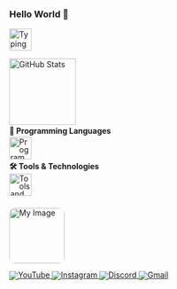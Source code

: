 <h3 align="left">Hello World 👋</h3>

<p align="left">
  <img 
    src="https://readme-typing-svg.demolab.com?font=Fira+Code&pause=1000&color=00C4FF&width=380&lines=Hi+I'm+Snow_Dev...;Shall+we+build+something+together?" 
    alt="Typing Animation"
    height="40"
  />
</p>

<p align="left" style="margin:0;padding:0;">
  <img 
    src="https://github-readme-stats.vercel.app/api?username=SnowDev01&show_icons=true&theme=nord&count_private=true" 
    height="120" 
    alt="GitHub Stats"
  />
</p>

<div align="left" style="margin:0;padding:0;line-height:1;">
  <h4 style="margin:4px 0;">🧠 Programming Languages</h4>
  <img 
    src="https://skillicons.dev/icons?i=python,java" 
    height="40" 
    alt="Programming Languages"
  />

  <h4 style="margin:6px 0;">🛠️ Tools & Technologies</h4>
  <img 
    src="https://skillicons.dev/icons?i=bash,neovim,vscode,linux,git,github" 
    height="40" 
    alt="Tools and Technologies"
  />

  <img 
    src="https://i.pinimg.com/1200x/ef/84/df/ef84df73c2ebf4068618a401ae3f0f1e.jpg" 
    height="100" 
    alt="My Image"
    style="border-radius:10px;margin-top:8px;"
  />


<div align="left" style="margin-top:6px;line-height:1;">
  <a href="https://www.youtube.com/@snow_dev-01" target="_blank">
    <img src="https://img.shields.io/badge/YouTube-1E90FF?style=for-the-badge&logo=youtube&logoColor=white" alt="YouTube" />
  </a>
  <a href="https://www.instagram.com/snow_dev01?igsh=azVmbDR0MWM4bWFs" target="_blank">
    <img src="https://img.shields.io/badge/Instagram-1E90FF?style=for-the-badge&logo=instagram&logoColor=white" alt="Instagram" />
  </a>
  <a href="https://discordapp.com/users/snow_dev001" target="_blank">
    <img src="https://img.shields.io/badge/Discord-1E90FF?style=for-the-badge&logo=discord&logoColor=white" alt="Discord" />
  </a>
  <a href="mailto:eusoumatheusfernandes@gmail.com" target="_blank">
    <img src="https://img.shields.io/badge/Gmail-1E90FF?style=for-the-badge&logo=gmail&logoColor=white" alt="Gmail" />
  </a>
</div>
